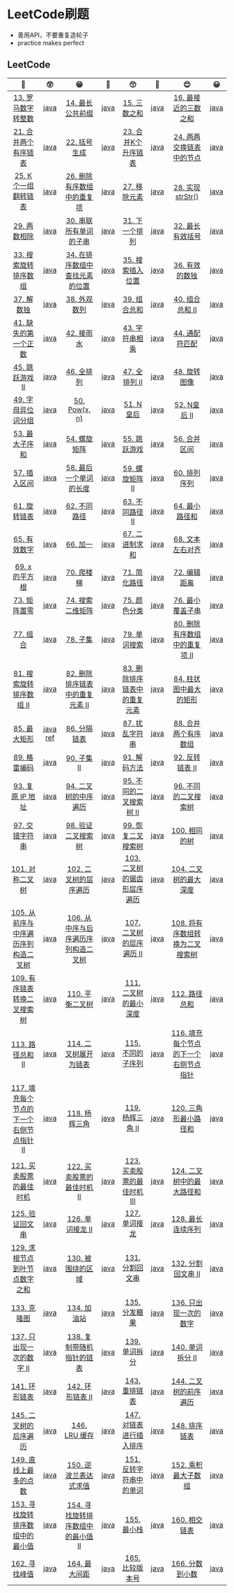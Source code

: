 # LeetCode刷题

* 善用API，不要重复造轮子
* practice makes perfect

## LeetCode

|                              🤑                               |                              😲                               |                              😁                               |                              🧐                               |                              😙                               |                             🤨                             |                              😊                               |                              😀                              |
| :----------------------------------------------------------: | :----------------------------------------------------------: | :----------------------------------------------------------: | :----------------------------------------------------------: | :----------------------------------------------------------: | :-------------------------------------------------------: | :----------------------------------------------------------: | :---------------------------------------------------------: |
| [13. 罗马数字转整数](https://leetcode-cn.com/problems/roman-to-integer/) |          [java](./leetcode/13.罗马数字转整数.java)           | [14. 最长公共前缀](https://leetcode-cn.com/problems/longest-common-prefix/) |           [java](./leetcode/14.最长公共前缀.java)            |    [15. 三数之和](https://leetcode-cn.com/problems/3sum/)    |            [java](./leetcode/15.三数之和.java)            | [16. 最接近的三数之和](https://leetcode-cn.com/problems/3sum-closest/) |         [java](./leetcode/16.最接近的三数之和.java)         |
| [21. 合并两个有序链表](https://leetcode-cn.com/problems/merge-two-sorted-lists/) |         [java](./leetcode/21.合并两个有序链表.java)          | [22. 括号生成](https://leetcode-cn.com/problems/generate-parentheses/) |             [java](./leetcode/22.括号生成.java)              | [23. 合并K个升序链表](https://leetcode-cn.com/problems/merge-k-sorted-lists/) |        [java](./leetcode/23.合并K个升序链表.java)         | [24. 两两交换链表中的节点](https://leetcode-cn.com/problems/swap-nodes-in-pairs/) |       [java](./leetcode/24.两两交换链表中的节点.java)       |
| [25. K 个一组翻转链表](https://leetcode-cn.com/problems/reverse-nodes-in-k-group/) |          [java](./leetcode/25.K个一组翻转链表.java)          | [26. 删除有序数组中的重复项](https://leetcode-cn.com/problems/remove-duplicates-from-sorted-array/) |      [java](./leetcode/26.删除有序数组中的重复项.java)       | [27. 移除元素](https://leetcode-cn.com/problems/remove-element/) |            [java](./leetcode/27.移除元素.java)            | [28. 实现 strStr()](https://leetcode-cn.com/problems/implement-strstr/) |           [java](./leetcode/28.实现strStr().java)           |
| [29. 两数相除](https://leetcode-cn.com/problems/divide-two-integers/) |             [java](./leetcode/29.两数相除.java)              | [30. 串联所有单词的子串](https://leetcode-cn.com/problems/substring-with-concatenation-of-all-words/) |        [java](./leetcode/30.串联所有单词的子串.java)         | [31. 下一个排列](https://leetcode-cn.com/problems/next-permutation/) |           [java](./leetcode/31.下一个排列.java)           | [32. 最长有效括号](https://leetcode-cn.com/problems/longest-valid-parentheses/) |           [java](./leetcode/32.最长有效括号.java)           |
| [33. 搜索旋转排序数组](https://leetcode-cn.com/problems/search-in-rotated-sorted-array/) |         [java](./leetcode/33.搜索旋转排序数组.java)          | [34. 在排序数组中查找元素的位置](https://leetcode-cn.com/problems/find-first-and-last-position-of-element-in-sorted-array/) | [java](./leetcode/34.在排序数组中查找元素的第一个和最后一个位置.java) | [35. 搜索插入位置](https://leetcode-cn.com/problems/search-insert-position/) |          [java](./leetcode/35.搜索插入位置.java)          | [36. 有效的数独](https://leetcode-cn.com/problems/valid-sudoku/) |            [java](./leetcode/36.有效的数独.java)            |
| [37. 解数独](https://leetcode-cn.com/problems/sudoku-solver/) |              [java](./leetcode/37.解数独.java)               | [38. 外观数列](https://leetcode-cn.com/problems/count-and-say/) |             [java](./leetcode/38.外观数列.java)              | [39. 组合总和](https://leetcode-cn.com/problems/combination-sum/) |            [java](./leetcode/39.组合总和.java)            | [40. 组合总和 II](https://leetcode-cn.com/problems/combination-sum-ii/) |            [java](./leetcode/40.组合总和II.java)            |
| [41. 缺失的第一个正数](https://leetcode-cn.com/problems/first-missing-positive/) |         [java](./leetcode/41.缺失的第一个正数.java)          | [42. 接雨水](https://leetcode-cn.com/problems/trapping-rain-water/) |              [java](./leetcode/42.接雨水.java)               | [43. 字符串相乘](https://leetcode-cn.com/problems/multiply-strings/) |           [java](./leetcode/43.字符串相乘.java)           | [44. 通配符匹配](https://leetcode-cn.com/problems/wildcard-matching/) |            [java](./leetcode/44.通配符匹配.java)            |
| [45. 跳跃游戏 II](https://leetcode-cn.com/problems/jump-game-ii/) |             [java](./leetcode/45.跳跃游戏1.java)             | [46. 全排列](https://leetcode-cn.com/problems/permutations/) |              [java](./leetcode/46.全排列.java)               | [47. 全排列 II](https://leetcode-cn.com/problems/permutations-ii/) |            [java](./leetcode/47.全排列2.java)             | [48. 旋转图像](https://leetcode-cn.com/problems/rotate-image/) |             [java](./leetcode/48.旋转图像.java)             |
| [49. 字母异位词分组](https://leetcode-cn.com/problems/group-anagrams/) |          [java](./leetcode/49.字母异位词分组.java)           |  [50. Pow(x, n)](https://leetcode-cn.com/problems/powx-n/)   |                [java](./leetcode/50.Pow.java)                |   [51. N 皇后](https://leetcode-cn.com/problems/n-queens/)   |             [java](./leetcode/51.N皇后.java)              | [52. N皇后 II](https://leetcode-cn.com/problems/n-queens-ii/) |             [java](./leetcode/52.N皇后II.java)              |
| [53. 最大子序和](https://leetcode-cn.com/problems/maximum-subarray/) |            [java](./leetcode/53.最大子序和.java)             | [54. 螺旋矩阵](https://leetcode-cn.com/problems/spiral-matrix/) |             [java](./leetcode/54.螺旋矩阵.java)              | [55. 跳跃游戏](https://leetcode-cn.com/problems/jump-game/)  |            [java](./leetcode/55.跳跃游戏.java)            | [56. 合并区间](https://leetcode-cn.com/problems/merge-intervals/) |             [java](./leetcode/56.合并区间.java)             |
| [57. 插入区间](https://leetcode-cn.com/problems/insert-interval/) |             [java](./leetcode/57.插入区间.java)              | [58. 最后一个单词的长度](https://leetcode-cn.com/problems/length-of-last-word/) |        [java](./leetcode/58.最后一个单词的长度.java)         | [59. 螺旋矩阵 II](https://leetcode-cn.com/problems/spiral-matrix-ii/) |           [java](./leetcode/59.螺旋矩阵II.java)           | [60. 排列序列](https://leetcode-cn.com/problems/permutation-sequence/) |             [java](./leetcode/60.排列序列.java)             |
| [61. 旋转链表](https://leetcode-cn.com/problems/rotate-list/) |             [java](./leetcode/61.旋转链表.java)              | [62. 不同路径](https://leetcode-cn.com/problems/unique-paths/) |             [java](./leetcode/62.不同路径.java)              | [63. 不同路径 II](https://leetcode-cn.com/problems/unique-paths-ii/) |           [java](./leetcode/63.不同路径2.java)            | [64. 最小路径和](https://leetcode-cn.com/problems/minimum-path-sum/) |            [java](./leetcode/64.最小路径和.java)            |
| [65. 有效数字](https://leetcode-cn.com/problems/valid-number/) |             [java](./leetcode/65.有效数字.java)              |    [66. 加一](https://leetcode-cn.com/problems/plus-one/)    |               [java](./leetcode/66.加一.java)                | [67. 二进制求和](https://leetcode-cn.com/problems/add-binary/) |           [java](./leetcode/67.二进制求和.java)           | [68. 文本左右对齐](https://leetcode-cn.com/problems/text-justification/) |           [java](./leetcode/68.文本左右对齐.java)           |
|  [69. x 的平方根](https://leetcode-cn.com/problems/sqrtx/)   |             [java](./leetcode/69.x的平方根.java)             | [70. 爬楼梯](https://leetcode-cn.com/problems/climbing-stairs/) |              [java](./leetcode/70.爬楼梯.java)               | [71. 简化路径](https://leetcode-cn.com/problems/simplify-path/) |     [java](./leetcode/start_70/SimplifyRoute_71.java)     | [72. 编辑距离](https://leetcode-cn.com/problems/edit-distance/) |      [java](./leetcode/start_70/EditDistance_72.java)       |
| [73. 矩阵置零](https://leetcode-cn.com/problems/set-matrix-zeroes/) |       [java](./leetcode/start_70/MatrixToZero_73.java)       | [74. 搜索二维矩阵](https://leetcode-cn.com/problems/search-a-2d-matrix/) |      [java](./leetcode/start_70/ExploreMatrix_74.java)       | [75. 颜色分类](https://leetcode-cn.com/problems/sort-colors/) |       [java](./leetcode/start_70/ColorSort_75.java)       | [76. 最小覆盖子串](https://leetcode-cn.com/problems/minimum-window-substring/) |     [java](./leetcode/start_70/LeastSubstring_76.java)      |
|  [77. 组合](https://leetcode-cn.com/problems/combinations/)  |       [java](./leetcode/start_70/Combination_77.java)        |    [78. 子集](https://leetcode-cn.com/problems/subsets/)     |          [java](./leetcode/start_70/SubSet_78.java)          | [79. 单词搜索](https://leetcode-cn.com/problems/word-search/) |      [java](./leetcode/start_70/WordSearch_79.java)       | [80. 删除有序数组中的重复项 II](https://leetcode-cn.com/problems/remove-duplicates-from-sorted-array-ii/) |      [java](./leetcode/start_70/DeleteRepeat_80.java)       |
| [81. 搜索旋转排序数组 II](https://leetcode-cn.com/problems/search-in-rotated-sorted-array-ii/) |       [java](./leetcode/start_80/SearchRotate_81.java)       | [82. 删除排序链表中的重复元素 II](https://leetcode-cn.com/problems/remove-duplicates-from-sorted-list-ii/) |     [java](./leetcode/start_80/DeleteRepeation_82.java)      | [83. 删除排序链表中的重复元素](https://leetcode-cn.com/problems/remove-duplicates-from-sorted-list/) |  [java](./leetcode/start_80/DeleteListRepeation_83.java)  | [84. 柱状图中最大的矩形](https://leetcode-cn.com/problems/largest-rectangle-in-histogram/) |        [java](./leetcode/start_80/Histogram_84.java)        |
| [85. 最大矩形](https://leetcode-cn.com/problems/maximal-rectangle/) | [java](./leetcode/start_80/LargestRectangle_85.java)    [ref](./leetcode/start_80/85_ref.png) | [86. 分隔链表](https://leetcode-cn.com/problems/partition-list/) |       [java](./leetcode/start_80/SeparateList_86.java)       | [87. 扰乱字符串](https://leetcode-cn.com/problems/scramble-string/) |     [java](./leetcode/start_80/DisturbString_87.java)     | [88. 合并两个有序数组](https://leetcode-cn.com/problems/merge-sorted-array/) |     [java](./leetcode/start_80/MergeTwoArrays_88.java)      |
| [89. 格雷编码](https://leetcode-cn.com/problems/gray-code/)  |         [java](./leetcode/start_80/GrayCode_89.java)         | [90. 子集 II](https://leetcode-cn.com/problems/subsets-ii/)  |         [java](./leetcode/start_80/SubSet2_90.java)          | [91. 解码方法](https://leetcode-cn.com/problems/decode-ways/) |     [java](./leetcode/start_90/DecodeMethod_91.java)      | [92. 反转链表 II](https://leetcode-cn.com/problems/reverse-linked-list-ii/) |     [java](./leetcode/start_90/ReverseListNode_92.java)     |
| [93. 复原 IP 地址](https://leetcode-cn.com/problems/restore-ip-addresses/) |        [java](./leetcode/start_90/RestoreIP_93.java)         | [94. 二叉树的中序遍历](https://leetcode-cn.com/problems/binary-tree-inorder-traversal/) |    [java](./leetcode/start_90/BinaryTreeTraverse_94.java)    | [95. 不同的二叉搜索树 II](https://leetcode-cn.com/problems/unique-binary-search-trees-ii/) |   [java](./leetcode/start_90/BinarySearchTree_95.java)    | [96. 不同的二叉搜索树](https://leetcode-cn.com/problems/unique-binary-search-trees/) |    [java](./leetcode/start_90/BinarySearchTree2_96.java)    |
| [97. 交错字符串](https://leetcode-cn.com/problems/interleaving-string/) |      [java](./leetcode/start_90/StaggerString_97.java)       | [98. 验证二叉搜索树](https://leetcode-cn.com/problems/validate-binary-search-tree/) |    [java](./leetcode/start_90/ValidateBinaryTree_98.java)    | [99. 恢复二叉搜索树](https://leetcode-cn.com/problems/recover-binary-search-tree/) |   [java](./leetcode/start_90/RestoreBinaryTree_99.java)   | [100. 相同的树](https://leetcode-cn.com/problems/same-tree/) |        [java](./leetcode/start_90/SameTree_100.java)        |
| [101. 对称二叉树](https://leetcode-cn.com/problems/symmetric-tree/) |      [java](./leetcode/start_100/SymmetryTree_101.java)      | [102. 二叉树的层序遍历](https://leetcode-cn.com/problems/binary-tree-level-order-traversal/) |   [java](./leetcode/start_100/TreeSequenceOrder_102.java)    | [103. 二叉树的锯齿形层序遍历](https://leetcode-cn.com/problems/binary-tree-zigzag-level-order-traversal/) |  [java](./leetcode/start_100/TreeSawtoothOrder_103.java)  | [104. 二叉树的最大深度](https://leetcode-cn.com/problems/maximum-depth-of-binary-tree/) |     [java](./leetcode/start_100/MaximumDepth_104.java)      |
| [105. 从前序与中序遍历序列构造二叉树](https://leetcode-cn.com/problems/construct-binary-tree-from-preorder-and-inorder-traversal/) |       [java](./leetcode/start_100/BuildTree_105.java)        | [106. 从中序与后序遍历序列构造二叉树](https://leetcode-cn.com/problems/construct-binary-tree-from-inorder-and-postorder-traversal/) |       [java](./leetcode/start_100/BuildTree2_106.java)       | [107. 二叉树的层序遍历 II](https://leetcode-cn.com/problems/binary-tree-level-order-traversal-ii/) |    [java](./leetcode/start_100/SequenceTree2_107.java)    | [108. 将有序数组转换为二叉搜索树](https://leetcode-cn.com/problems/convert-sorted-array-to-binary-search-tree/) | [java](./leetcode/start_100/TransformToSearchTree_108.java) |
| [109. 有序链表转换二叉搜索树](https://leetcode-cn.com/problems/convert-sorted-list-to-binary-search-tree/) |    [java](./leetcode/start_100/ListToSearchTree_109.java)    | [110. 平衡二叉树](https://leetcode-cn.com/problems/balanced-binary-tree/) |   [java](./leetcode/start_100/BalancedBinaryTree_110.java)   | [111. 二叉树的最小深度](https://leetcode-cn.com/problems/minimum-depth-of-binary-tree/) |      [java](./leetcode/start_110/MinDepth_111.java)       | [112. 路径总和](https://leetcode-cn.com/problems/path-sum/)  |       [java](./leetcode/start_110/RouteSum_112.java)        |
| [113. 路径总和 II](https://leetcode-cn.com/problems/path-sum-ii/) |       [java](./leetcode/start_110/RouteSum2_113.java)        | [114. 二叉树展开为链表](https://leetcode-cn.com/problems/flatten-binary-tree-to-linked-list/) |    [java](./leetcode/start_110/TreeUnfoldToList_114.java)    | [115. 不同的子序列](https://leetcode-cn.com/problems/distinct-subsequences/) | [java](./leetcode/start_110/DifferentSubstring_115.java)  | [116. 填充每个节点的下一个右侧节点指针](https://leetcode-cn.com/problems/populating-next-right-pointers-in-each-node/) |     [java](./leetcode/start_110/PaddingPoint_116.java)      |
| [117. 填充每个节点的下一个右侧节点指针 II](https://leetcode-cn.com/problems/populating-next-right-pointers-in-each-node-ii/) |     [java](./leetcode/start_110/PaddingPoint2_117.java)      | [118. 杨辉三角](https://leetcode-cn.com/problems/pascals-triangle/) |     [java](./leetcode/start_110/PascalTriangle_118.java)     | [119. 杨辉三角 II](https://leetcode-cn.com/problems/pascals-triangle-ii/) |   [java](./leetcode/start_110/PascalTriangle2_119.java)   | [120. 三角形最小路径和](https://leetcode-cn.com/problems/triangle/) |      [java](./leetcode/start_110/MinRouteSum_120.java)      |
| [121. 买卖股票的最佳时机](https://leetcode-cn.com/problems/best-time-to-buy-and-sell-stock/) |       [java](./leetcode/start_120/SellStock_121.java)        | [122. 买卖股票的最佳时机 II](https://leetcode-cn.com/problems/best-time-to-buy-and-sell-stock-ii/) |       [java](./leetcode/start_120/SellStock2_122.java)       | [123. 买卖股票的最佳时机 III](https://leetcode-cn.com/problems/best-time-to-buy-and-sell-stock-iii/) |     [java](./leetcode/start_120/SellStock3_123.java)      | [124. 二叉树中的最大路径和](https://leetcode-cn.com/problems/binary-tree-maximum-path-sum/) |  [java](./leetcode/start_120/RouteSumBinaryTree_124.java)   |
| [125. 验证回文串](https://leetcode-cn.com/problems/valid-palindrome/) |   [java](./leetcode/start_120/ValidatePalindrome_125.java)   | [126. 单词接龙 II](https://leetcode-cn.com/problems/word-ladder-ii/) |      [java](./leetcode/start_120/FindLadders_126.java)       | [127. 单词接龙](https://leetcode-cn.com/problems/word-ladder/) |    [java](./leetcode/start_120/FindLadders2_127.java)     | [128. 最长连续序列](https://leetcode-cn.com/problems/longest-consecutive-sequence/) |  [java](./leetcode/start_120/LongestConsecutive_128.java)   |
| [129. 求根节点到叶节点数字之和](https://leetcode-cn.com/problems/sum-root-to-leaf-numbers/) |        [java](./leetcode/start_120/NodeSum_129.java)         | [130. 被围绕的区域](https://leetcode-cn.com/problems/surrounded-regions/) |      [java](./leetcode/start_120/SurroundArea_130.java)      | [131. 分割回文串](https://leetcode-cn.com/problems/palindrome-partitioning/) |      [java](./leetcode/start_130/Partition_131.java)      | [132. 分割回文串 II](https://leetcode-cn.com/problems/palindrome-partitioning-ii/) |      [java](./leetcode/start_130/Partition2_132.java)       |
| [133. 克隆图](https://leetcode-cn.com/problems/clone-graph/) |       [java](./leetcode/start_130/CloneGraph_133.java)       | [134. 加油站](https://leetcode-cn.com/problems/gas-station/) |       [java](./leetcode/start_130/gasStation_134.java)       |   [135. 分发糖果](https://leetcode-cn.com/problems/candy/)   |   [java](./leetcode/start_130/HandoutCandies_135.java)    | [136. 只出现一次的数字](https://leetcode-cn.com/problems/single-number/) |      [java](./leetcode/start_130/OneNumOnly_136.java)       |
| [137. 只出现一次的数字 II](https://leetcode-cn.com/problems/single-number-ii/) |      [java](./leetcode/start_130/OneNumOnly2_137.java)       | [138. 复制带随机指针的链表](https://leetcode-cn.com/problems/copy-list-with-random-pointer/) |     [java](./leetcode/start_130/CopyLinkedList_138.java)     | [139. 单词拆分](https://leetcode-cn.com/problems/word-break/) |      [java](./leetcode/start_130/WordSplit_139.java)      | [140. 单词拆分 II](https://leetcode.cn/problems/word-break-ii/) |      [java](./leetcode/start_130/WordSplit2_140.java)       |
| [141. 环形链表](https://leetcode.cn/problems/linked-list-cycle/) |  [java](./leetcode/start_140/circuit_linked_list_141.java)   | [142. 环形链表 II](https://leetcode.cn/problems/linked-list-cycle-ii/) |  [java](./leetcode/start_140/circuit_linked_list2_142.java)  | [143. 重排链表](https://leetcode.cn/problems/reorder-list/)  | [java](./leetcode/start_140/rearrange_the_list_143.java)  | [144. 二叉树的前序遍历](https://leetcode.cn/problems/binary-tree-preorder-traversal/) |  [java](./leetcode/start_140/preorder_traversal_144.java)   |
| [145. 二叉树的后序遍历](https://leetcode.cn/problems/binary-tree-postorder-traversal/) | [java](./leetcode/start_140/posterorder_traversal_145.java)  |   [146. LRU 缓存](https://leetcode.cn/problems/lru-cache/)   |       [java](./leetcode/start_140/LRU_cache_146.java)        | [147. 对链表进行插入排序](https://leetcode.cn/problems/insertion-sort-list/) | [java](./leetcode/start_140/insertion_sort_list_147.java) |   [148. 排序链表](https://leetcode.cn/problems/sort-list/)   |       [java](./leetcode/start_140/sort_list_148.java)       |
| [149. 直线上最多的点数](https://leetcode.cn/problems/max-points-on-a-line/) |       [java](./leetcode/start_140/max_points_149.java)       | [150. 逆波兰表达式求值](https://leetcode.cn/problems/evaluate-reverse-polish-notation/) |        [java](./leetcode/start_140/eval_RPN_150.java)        | [151. 反转字符串中的单词](https://leetcode.cn/problems/reverse-words-in-a-string/) |    [java](./leetcode/start_150/reverse_words_151.java)    | [152. 乘积最大子数组](https://leetcode.cn/problems/maximum-product-subarray/) |      [java](./leetcode/start_150/max_product_152.java)      |
| [153. 寻找旋转排序数组中的最小值](https://leetcode.cn/problems/find-minimum-in-rotated-sorted-array/) |        [java](./leetcode/start_150/find_min_153.java)        | [154. 寻找旋转排序数组中的最小值 II](https://leetcode.cn/problems/find-minimum-in-rotated-sorted-array-ii/) |       [java](./leetcode/start_150/find_min2_154.java)        |    [155. 最小栈](https://leetcode.cn/problems/min-stack/)    |      [java](./leetcode/start_150/min_stack_155.java)      | [160. 相交链表](https://leetcode.cn/problems/intersection-of-two-linked-lists/) | [java](./leetcode/start_150/get_insertation_node_160.java)  |
| [162. 寻找峰值](https://leetcode.cn/problems/find-peak-element/) |       [java](./leetcode/start_160/find_min2_154.java)        |  [164. 最大间距](https://leetcode.cn/problems/maximum-gap/)  |       [java](./leetcode/start_160/maxmum_gap_164.java)       | [165. 比较版本号](https://leetcode.cn/problems/compare-version-numbers/) |   [java](./leetcode/start_160/compare_version_165.java)   | [166. 分数到小数](https://leetcode.cn/problems/fraction-to-recurring-decimal/) |  [java](./leetcode/start_160/fraction_to_decimal_166.java)  |
